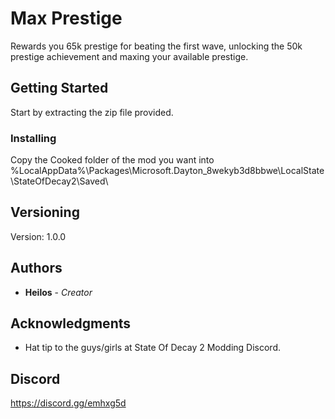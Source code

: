 # Max Prestige

Rewards you 65k prestige for beating the first wave, unlocking the 50k prestige achievement and maxing your available prestige.

## Getting Started

Start by extracting the zip file provided.

### Installing

Copy the Cooked folder of the mod you want into %LocalAppData%\Packages\Microsoft.Dayton_8wekyb3d8bbwe\LocalState\StateOfDecay2\Saved\

## Versioning

Version: 1.0.0 

## Authors

* **Heilos** - *Creator*

## Acknowledgments

* Hat tip to the guys/girls at State Of Decay 2 Modding Discord.

## Discord
https://discord.gg/emhxg5d